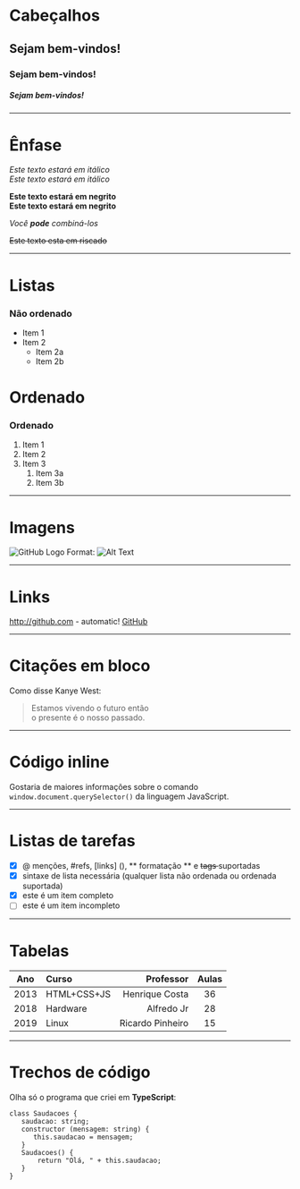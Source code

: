 # Cabeçalhos  
## Sejam bem-vindos!

### Sejam bem-vindos!

##### Sejam bem-vindos!

---
# Ênfase  
*Este texto estará em itálico*  
_Este texto estará em itálico_

**Este texto estará em negrito**  
__Este texto estará em negrito__

_Você **pode** combiná-los_  

~~Este texto esta em riscado~~

---

# Listas
### Não ordenado

* Item 1
* Item 2
  * Item 2a
  * Item 2b

# Ordenado
### Ordenado
1. Item 1
1. Item 2
1. Item 3
   1. Item 3a
   1. Item 3b
---

# Imagens
![GitHub Logo](/images/logo.png)
Format: ![Alt Text](url)

---
# Links
http://github.com - automatic!
[GitHub](http://github.com)

---

# Citações em bloco

Como disse Kanye West:
> Estamos vivendo o futuro então  
> o presente é o nosso passado.

---

# Código inline
Gostaria de maiores informações sobre o comando `window.document.querySelector()` da linguagem JavaScript.

---

# Listas de tarefas

- [x] @ menções, #refs, [links] (), ** formatação ** e <del> tags </del> suportadas
- [x] sintaxe de lista necessária (qualquer lista não ordenada ou ordenada suportada)
- [x] este é um item completo
- [ ] este é um item incompleto

---

# Tabelas

Ano | Curso | Professor | Aulas
:---: | :--- | ---: | :---:
2013 | HTML+CSS+JS | Henrique Costa | 36
2018 | Hardware | Alfredo Jr | 28
2019 | Linux | Ricardo Pinheiro | 15

---

# Trechos de código

Olha só o programa que criei em **TypeScript**:
```
class Saudacoes {
   saudacao: string;
   constructor (mensagem: string) {
      this.saudacao = mensagem;
   }
   Saudacoes() {
       return "Olá, " + this.saudacao;
   }
}
```


 
 
